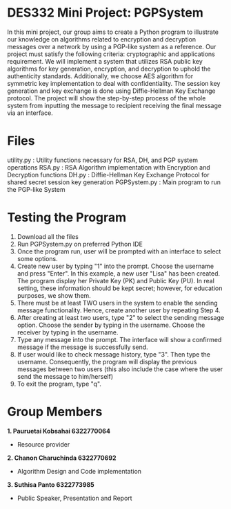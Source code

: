 # DES332 Mini Project: PGPSystem

In this mini project, our group aims to create a Python program to illustrate our knowledge on algorithms related to encryption and decryption messages over a network by using a PGP-like system as a reference. Our project must satisfy the following criteria: cryptographic and applications requirement. We will implement a system that utilizes RSA public key algorithms for key generation, encryption, and decryption to uphold the authenticity standards. Additionally, we choose AES algorithm for symmetric key implementation to deal with confidentiality. The session key generation and key exchange is done using Diffie-Hellman Key Exchange protocol. The project will show the step-by-step process of the whole system from inputting the message to recipient receiving the final message via an interface.

# Files

utility.py : Utility functions necessary for RSA, DH, and PGP system operations
RSA.py : RSA Algorithm implementation with Encryption and Decryption functions
DH.py : Diffie-Hellman Key Exchange Protocol for shared secret session key generation
PGPSystem.py : Main program to run the PGP-like System

# Testing the Program

1. Download all the files
2. Run PGPSystem.py on preferred Python IDE
3. Once the program run, user will be prompted with an interface to select some options.
4. Create new user by typing "1" into the prompt. Choose the username and press "Enter". In this example, a new user "Lisa" has been created. The program display her Private Key (PK) and Public Key (PU). In real setting, these information should be kept secret; however, for education purposes, we show them.
5. There must be at least TWO users in the system to enable the sending message functionality. Hence, create another user by repeating Step 4.
6. After creating at least two users, type "2" to select the sending message option. Choose the sender by typing in the username. Choose the receiver by typing in the username.
7. Type any message into the prompt. The interface will show a confirmed message if the message is successfully send.
8. If user would like to check message history, type "3". Then type the username. Consequently, the program will display the previous messages between two users (this also include the case where the user send the message to him/herself)
9. To exit the program, type "q".

# Group Members

**1. Pauruetai Kobsahai 6322770064**

- Resource provider

**2. Chanon Charuchinda 6322770692**

- Algorithm Design and Code implementation

**3. Suthisa Panto 6322773985**

- Public Speaker, Presentation and Report
